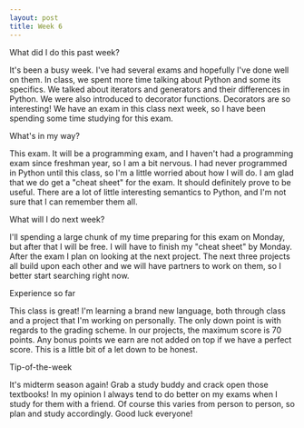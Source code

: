 ```yaml
---
layout: post
title: Week 6
---
```


What did I do this past week?

It's been a busy week. I've had several exams and hopefully I've done well on them. In class, we spent more time talking about Python and some its specifics. We talked about iterators and generators and their differences in Python. We were also introduced to decorator functions. Decorators are so interesting! We have an exam in this class next week, so I have been spending some time studying for this exam.

What's in my way?

This exam. It will be a programming exam, and I haven't had a programming exam since freshman year, so I am a bit nervous. I had never programmed in Python until this class, so I'm a little worried about how I will do. I am glad that we do get a "cheat sheet" for the exam. It should definitely prove to be useful. There are a lot of little interesting semantics to Python, and I'm not sure that I can remember them all.

What will I do next week?

I'll spending a large chunk of my time preparing for this exam on Monday, but after that I will be free. I will have to finish my "cheat sheet" by Monday. After the exam I plan on looking at the next project. The next three projects all build upon each other and we will have partners to work on them, so I better start searching right now.

Experience so far

This class is great! I'm learning a brand new language, both through class and a project that I'm working on personally. The only down point is with regards to the grading scheme. In our projects, the maximum score is 70 points. Any bonus points we earn are not added on top if we have a perfect score. This is a little bit of a let down to be honest. 

Tip-of-the-week

It's midterm season again! Grab a study buddy and crack open those textbooks! In my opinion I always tend to do better on my exams when I study for them with a friend. Of course this varies from person to person, so plan and study accordingly. Good luck everyone!
